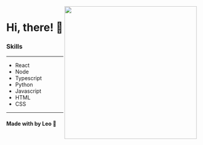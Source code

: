 <img align="right" width="350" height="350" src="https://user-images.githubusercontent.com/48372094/101269157-5f3ef080-374a-11eb-9a98-5666b38f3082.png">

# Hi, there! :vulcan_salute:

### Skills
---
-   React
-   Node
-   Typescript
-   Python
-   Javascript
-   HTML
-   CSS
---

#### Made with by Leo :blue_heart:


